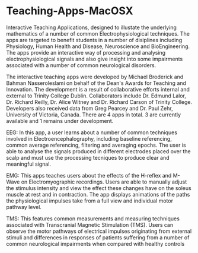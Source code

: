 # Teaching-Apps-MacOSX

Interactive Teaching Applications, designed to illustate the underlying mathematics of a number of common Electrophysiological techniques. The apps are targeted to benefit students in a number of disiplines including Physiology, Human Health and Disease, Neuroscience and BioEngineering. The apps provide an interactive way of processing and analysing electrophysiological signals and also give insight into some  impairments associated with a number of common neurological disorders. 

The interactive teaching apps were developed by Michael Broderick and Bahman Nasseroleslami on behalf of the Dean's Awards for Teaching and Innovation. The development is a result of collaborative efforts internal and external to Trinity College Dublin. Collaborators include Dr. Edmund Lalor, Dr. Richard Reilly, Dr. Alice Witney and Dr. Richard Carson of Trinity College. Developers also received data from Greg Pearcey and Dr. Paul Zehr, University of Victoria, Canada. There are 4 apps in total. 3 are currently available and 1 remains under development.

EEG: In this app, a user learns about a number of common techniques involved in Electroencephalography, including baseline referencing, common average referencing, filtering and averaging epochs. The user is able to analyse the signals produced in different electrodes placed over the scalp and must use the processing tecniques to produce clear and meaningful signal. 

EMG: This apps teaches users about the effects of the H-reflex and M-Wave on Electromyographic recordings. Users are able to manually adjust the stimulus intensity and view the effect these changes have on the soleus muscle at rest and in contraction. The app displays animations of the paths the physiological impulses take from a full view and individual motor pathway level. 

TMS: This features common measurements and measuring techniques associated with Transcranial Magnetic Stimulation (TMS). Users can observe the motor pathways of electrical impulses originating from external stimuli and differences in responses of patients suffering from a number of common neurological impairments when compared with healthy controls
